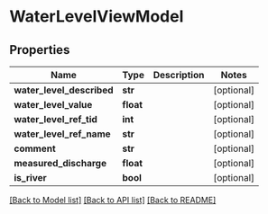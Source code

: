 # WaterLevelViewModel

## Properties
Name | Type | Description | Notes
------------ | ------------- | ------------- | -------------
**water_level_described** | **str** |  | [optional] 
**water_level_value** | **float** |  | [optional] 
**water_level_ref_tid** | **int** |  | [optional] 
**water_level_ref_name** | **str** |  | [optional] 
**comment** | **str** |  | [optional] 
**measured_discharge** | **float** |  | [optional] 
**is_river** | **bool** |  | [optional] 

[[Back to Model list]](../README.md#documentation-for-models) [[Back to API list]](../README.md#documentation-for-api-endpoints) [[Back to README]](../README.md)


